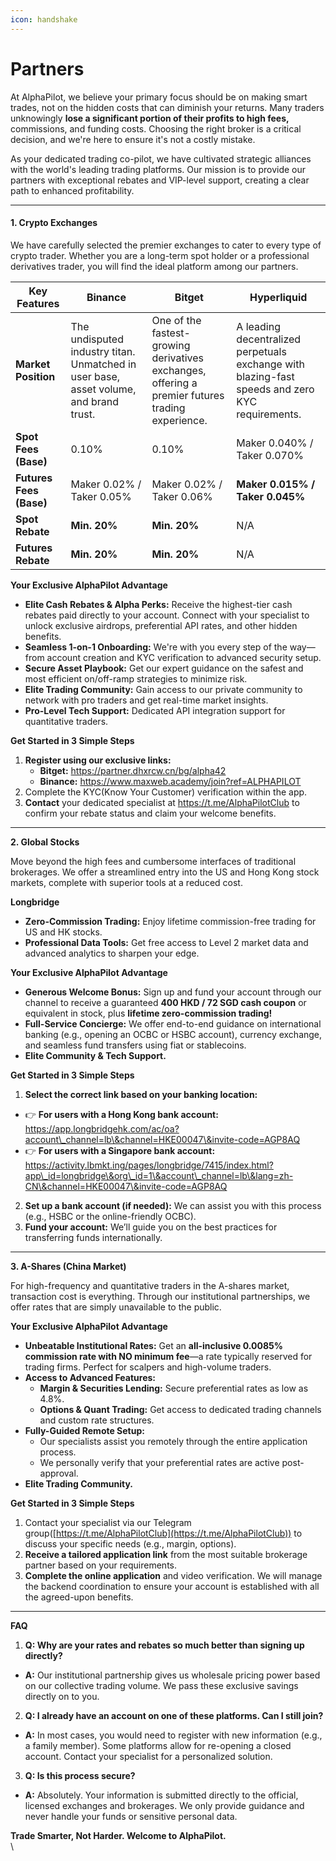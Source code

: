 ```yaml
---
icon: handshake
---
```


# Partners

At AlphaPilot, we believe your primary focus should be on making smart trades, not on the hidden costs that can diminish your returns. Many traders unknowingly **lose a significant portion of their profits to high fees,** commissions, and funding costs. Choosing the right broker is a critical decision, and we're here to ensure it's not a costly mistake.

As your dedicated trading co-pilot, we have cultivated strategic alliances with the world's leading trading platforms. Our mission is to provide our partners with exceptional rebates and VIP-level support, creating a clear path to enhanced profitability.

***

#### **1. Crypto Exchanges**

We have carefully selected the premier exchanges to cater to every type of crypto trader. Whether you are a long-term spot holder or a professional derivatives trader, you will find the ideal platform among our partners.

| Key Features            | Binance                                                                               | Bitget	                                                                                          | Hyperliquid                                                                                     |
| ----------------------- | ------------------------------------------------------------------------------------- | ------------------------------------------------------------------------------------------------ | ----------------------------------------------------------------------------------------------- |
| **Market Position**     | The undisputed industry titan. Unmatched in user base, asset volume, and brand trust. | One of the fastest-growing derivatives exchanges, offering a premier futures trading experience. | A leading decentralized perpetuals exchange with blazing-fast speeds and zero KYC requirements. |
| **Spot Fees (Base)**    | 0.10%                                                                                 | 0.10%                                                                                            | Maker 0.040% / Taker 0.070%                                                                     |
| **Futures Fees (Base)** | Maker 0.02% / Taker 0.05%                                                             | Maker 0.02% / Taker 0.06%                                                                        | **Maker 0.015% / Taker 0.045%**                                                                 |
| **Spot Rebate**         | **Min. 20%**                                                                          | **Min. 20%**                                                                                     | N/A                                                                                             |
| **Futures Rebate**      | **Min. 20%**                                                                          | **Min. 20%**                                                                                     | N/A                                                                                             |

**Your Exclusive AlphaPilot Advantage**

* **Elite Cash Rebates & Alpha Perks:** Receive the highest-tier cash rebates paid directly to your account. Connect with your specialist to unlock exclusive airdrops, preferential API rates, and other hidden benefits.
* **Seamless 1-on-1 Onboarding:** We're with you every step of the way—from account creation and KYC verification to advanced security setup.
* **Secure Asset Playbook:** Get our expert guidance on the safest and most efficient on/off-ramp strategies to minimize risk.
* **Elite Trading Community:** Gain access to our private community to network with pro traders and get real-time market insights.
* **Pro-Level Tech Support:** Dedicated API integration support for quantitative traders.

**Get Started in 3 Simple Steps**&#x20;

1. **Register using our exclusive links:**
   * **Bitget:** https://partner.dhxrcw.cn/bg/alpha42
   * **Binance:** https://www.maxweb.academy/join?ref=ALPHAPILOT
2. Complete the KYC(Know Your Customer) verification within the app.
3. **Contact** your dedicated specialist at https://t.me/AlphaPilotClub to confirm your rebate status and claim your welcome benefits.

***

**2. Global Stocks**

Move beyond the high fees and cumbersome interfaces of traditional brokerages. We offer a streamlined entry into the US and Hong Kong stock markets, complete with superior tools at a reduced cost.

**Longbridge**

* **Zero-Commission Trading:** Enjoy lifetime commission-free trading for US and HK stocks.
* **Professional Data Tools:** Get free access to Level 2 market data and advanced analytics to sharpen your edge.

**Your Exclusive AlphaPilot Advantage**

* **Generous Welcome Bonus:** Sign up and fund your account through our channel to receive a guaranteed **400 HKD / 72 SGD cash coupon** or equivalent in stock, plus **lifetime zero-commission trading!**
* **Full-Service Concierge:** We offer end-to-end guidance on international banking (e.g., opening an OCBC or HSBC account), currency exchange, and seamless fund transfers using fiat or stablecoins.
* **Elite Community & Tech Support.**

**Get Started in 3 Simple Steps**&#x20;

1. **Select the correct link based on your banking location:**

* 👉 **For users with a Hong Kong bank account:**\
  https://app.longbridgehk.com/ac/oa?account\_channel=lb\&channel=HKE00047\&invite-code=AGP8AQ
* 👉 **For users with a Singapore bank account:**\
  https://activity.lbmkt.ing/pages/longbridge/7415/index.html?app\_id=longbridge\&org\_id=1\&account\_channel=lb\&lang=zh-CN\&channel=HKE00047\&invite-code=AGP8AQ

2. **Set up a bank account (if needed):** We can assist you with this process (e.g., HSBC or the online-friendly OCBC).
3. **Fund your account:** We’ll guide you on the best practices for transferring funds internationally.

***

**3. A-Shares (China Market)**

For high-frequency and quantitative traders in the A-shares market, transaction cost is everything. Through our institutional partnerships, we offer rates that are simply unavailable to the public.

**Your Exclusive AlphaPilot Advantage**

* **Unbeatable Institutional Rates:** Get an **all-inclusive 0.0085% commission rate with NO minimum fee**—a rate typically reserved for trading firms. Perfect for scalpers and high-volume traders.
* **Access to Advanced Features:**
  * **Margin & Securities Lending:** Secure preferential rates as low as 4.8%.
  * **Options & Quant Trading:** Get access to dedicated trading channels and custom rate structures.
* **Fully-Guided Remote Setup:**
  * Our specialists assist you remotely through the entire application process.
  * We personally verify that your preferential rates are active post-approval.
* **Elite Trading Community.**

**Get Started in 3 Simple Steps**&#x20;

1. Contact your specialist via our Telegram group([https://t.me/AlphaPilotClub](https://t.me/AlphaPilotClub)) to discuss your specific needs (e.g., margin, options).
2. **Receive a tailored application link** from the most suitable brokerage partner based on your requirements.
3. **Complete the online application** and video verification. We will manage the backend coordination to ensure your account is established with all the agreed-upon benefits.

***

**FAQ**

1. **Q: Why are your rates and rebates so much better than signing up directly?**

* **A:** Our institutional partnership gives us wholesale pricing power based on our collective trading volume. We pass these exclusive savings directly on to you.

2. **Q: I already have an account on one of these platforms. Can I still join?**

* **A:** In most cases, you would need to register with new information (e.g., a family member). Some platforms allow for re-opening a closed account. Contact your specialist for a personalized solution.

3. **Q: Is this process secure?**

* **A:** Absolutely. Your information is submitted directly to the official, licensed exchanges and brokerages. We only provide guidance and never handle your funds or sensitive personal data.



**Trade Smarter, Not Harder. Welcome to AlphaPilot.**\
\
